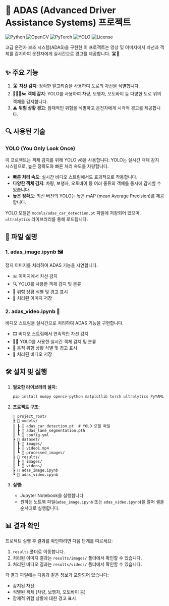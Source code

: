 # 🚗 ADAS (Advanced Driver Assistance Systems) 프로젝트

![Python](https://img.shields.io/badge/Python-3.7%2B-blue)
![OpenCV](https://img.shields.io/badge/OpenCV-4.5%2B-green)
![PyTorch](https://img.shields.io/badge/PyTorch-1.9%2B-red)
![YOLO](https://img.shields.io/badge/YOLO-v8-yellow)
![License](https://img.shields.io/badge/License-MIT-yellow)

고급 운전자 보조 시스템(ADAS)을 구현한 이 프로젝트는 영상 및 이미지에서 차선과 객체를 감지하여 운전자에게 실시간으로 경고를 제공합니다. 🛣️👀

## ✨ 주요 기능

1. 🛣️ **차선 감지**: 정확한 알고리즘을 사용하여 도로의 차선을 식별합니다.
2. 🚙👨‍🦯🏍️ **객체 감지**: YOLO를 사용하여 차량, 보행자, 오토바이 등 다양한 도로 위의 객체를 감지합니다.
3. ⚠️ **위험 상황 경고**: 잠재적인 위험을 식별하고 운전자에게 시각적 경고를 제공합니다.

## 🔍 사용된 기술

### YOLO (You Only Look Once)

이 프로젝트는 객체 감지를 위해 YOLO v8을 사용합니다. YOLO는 실시간 객체 감지 시스템으로, 높은 정확도와 빠른 처리 속도를 자랑합니다.

- **빠른 처리 속도**: 실시간 비디오 스트림에서도 효과적으로 작동합니다.
- **다양한 객체 감지**: 차량, 보행자, 오토바이 등 여러 종류의 객체를 동시에 감지할 수 있습니다.
- **높은 정확도**: 최신 버전의 YOLO는 높은 mAP (mean Average Precision)를 제공합니다.

YOLO 모델은 `models/adas_car_detection.pt` 파일에 저장되어 있으며, `ultralytics` 라이브러리를 통해 로드됩니다.

## 📁 파일 설명

### 1. adas_image.ipynb 🖼️

정지 이미지를 처리하여 ADAS 기능을 시연합니다.

- 📊 이미지에서 차선 감지
- 🔍 YOLO를 사용한 객체 감지 및 분류
- 🚨 위험 상황 식별 및 경고 표시
- 💾 처리된 이미지 저장

### 2. adas_video.ipynb 🎥

비디오 스트림을 실시간으로 처리하여 ADAS 기능을 구현합니다.

- 🎞️ 비디오 스트림에서 연속적인 차선 감지
- 🏃‍♂️ YOLO를 사용한 실시간 객체 감지 및 분류
- 🚦 동적 위험 상황 식별 및 경고 표시
- 📼 처리된 비디오 저장

## 🛠️ 설치 및 실행

1. **필요한 라이브러리 설치:**
   ```bash
   pip install numpy opencv-python matplotlib torch ultralytics PyYAML pillow
   ```

2. **프로젝트 구조:**
   ```
   📂 project_root/
   ┣ 📂 models/
   ┃ ┣ 📄 adas_car_detection.pt  # YOLO 모델 파일
   ┃ ┣ 📄 adas_lane_segmentation.pth
   ┃ ┗ 📄 config.yml
   ┣ 📂 dataset/
   ┃ ┣ 📂 images/
   ┃ ┣ 📄 video1.mp4
   ┃ ┗ 📂 processed_images/
   ┣ 📂 results/
   ┃ ┣ 📂 images/
   ┃ ┗ 📂 videos/
   ┣ 📓 adas_image.ipynb
   ┗ 📓 adas_video.ipynb
   ```

3. **실행:**
   - Jupyter Notebook을 실행합니다.
   - 원하는 노트북 파일(`adas_image.ipynb` 또는 `adas_video.ipynb`)을 열어 셀을 순서대로 실행합니다.

## 📊 결과 확인

프로젝트 실행 후 결과를 확인하려면 다음 단계를 따르세요:

1. `results` 폴더로 이동합니다.
2. 처리된 이미지 결과는 `results/images/` 폴더에서 확인할 수 있습니다.
3. 처리된 비디오 결과는 `results/videos/` 폴더에서 확인할 수 있습니다.

각 결과 파일에는 다음과 같은 정보가 포함되어 있습니다:
- 감지된 차선
- 식별된 객체 (차량, 보행자, 오토바이 등)
- 잠재적 위험 상황에 대한 경고 표시
